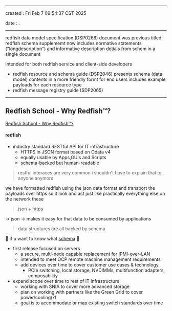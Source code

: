 -------------------------------------------------------------------------------
created	:	Fri Feb  7 09:54:37 CST 2025

date	:	.

-------------------------------------------------------------------------------
redfish data model specification (DSP0268)
document was previous titled redfish schema supplememt
now includes normative statements ("longdescription") and informative description
detials from schem in a single document

intended for both redfish service and client-side developers
+ redfish resource and schema guide (DSP2046)
presents schema (data model) contents in a more friendly formt for end users
includes example payloads for each resource type
+ redfish message registry guide (SDP2065)

-------------------------------------------------------------------------------

## Redfish School - Why Redfish™?  ##
[Redfish School - Why Redfish™?](https://www.youtube.com/watch?v=LvG9XQ3AqNM&list=PLYnID7pHm2W7otc5-qC2TV7Q3qG7N2T_x&index=39)

#### redfish ####
+ industry standard RESTful API for IT infrastructure
  - HTTPS in JSON format based on Odata v4
  - equally usable by Apps,GUIs and Scripts
  - schema-backed but human-readable

> restful interaces are very common i shouldn't have to explain that to anyone anymore

we have formatted redfish using the json data format and transport the payloads over https
so it look and act just like practically everything else on the network these
> json + https

-> json -> makes it easy for that data to be consumed by applications

> data structures are all backed by schema

📝 if u want to know what [schema](./redfish_schema.md) 🔗

+ first release focused on servers
  - a secure, multi-node capable replacement for IPMI-over-LAN
  - intended to meet OCP remote machine management requirements
  - add devices over time to cover customer use cases & technology
    + PCIe switching, local storage, NVDIMMs, multifunction adapters, composability
+ expand scope over time to rest of IT infrastructure
  - working with SNIA to cover more advanced storage
  - plan on working with partners like the Green Grid to cover power/cooling(?)
  - goal is to accommodate or map existing switch standards over time
